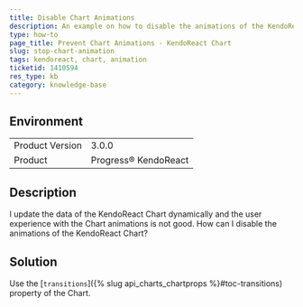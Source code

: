 ```yaml
---
title: Disable Chart Animations
description: An example on how to disable the animations of the KendoReact Chart.
type: how-to
page_title: Prevent Chart Animations - KendoReact Chart
slug: stop-chart-animation
tags: kendoreact, chart, animation
ticketid: 1410594
res_type: kb
category: knowledge-base
---
```


## Environment

<table>
    <tbody>
	    <tr>
	    	<td>Product Version</td>
	    	<td>3.0.0</td>
	    </tr>
	    <tr>
	    	<td>Product</td>
	    	<td>Progress® KendoReact</td>
	    </tr>
    </tbody>
</table>


## Description

I update the data of the KendoReact Chart dynamically and the user experience with the Chart animations is not good. How can I disable the animations of the KendoReact Chart?

## Solution

Use the [`transitions`]({% slug api_charts_chartprops %}#toc-transitions) property of the Chart.
